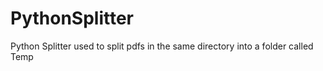 # PythonSplitter

Python Splitter used to split pdfs in the same directory into a folder called Temp
